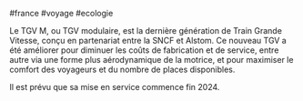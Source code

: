#france #voyage #ecologie 

Le TGV M, ou TGV modulaire, est la dernière génération de Train Grande Vitesse, conçu en partenariat entre la SNCF et Alstom. Ce nouveau TGV a été améliorer pour diminuer les coûts de fabrication et de service, entre autre via une forme plus aérodynamique de la motrice, et pour maximiser le comfort des voyageurs et du nombre de places disponibles.

Il est prévu que sa mise en service commence fin 2024.